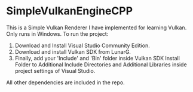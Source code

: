 # SimpleVulkanEngineCPP

This is a Simple Vulkan Renderer I have implemented for learning Vulkan. Only runs in Windows. To run the project:

1. Download and Install Visual Studio Community Edition.
2. Download and install Vulkan SDK from LunarG.
3. Finally, add your 'Include' and 'Bin' folder inside Vulkan SDK Install Folder to Additional Include Directories and Additional Libraries inside project settings of Visual Studio.

All other dependencies are included in the repo.
